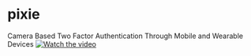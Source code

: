 # pixie
Camera Based Two Factor Authentication Through Mobile and Wearable Devices
[![Watch the video](https://raw.github.com/GabLeRoux/WebMole/master/ressources/WebMole_Youtube_Video.png)](https://youtu.be/tWepolcXUJg)
